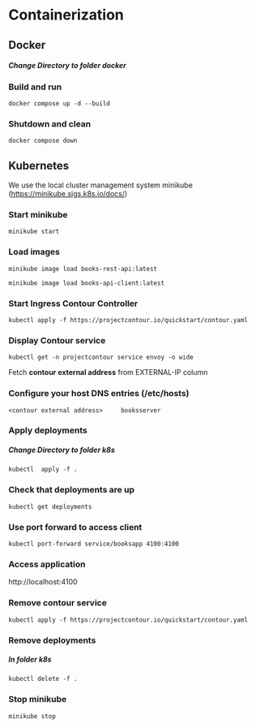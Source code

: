 # Containerization

## Docker

##### Change Directory to folder _docker_

### Build and run 

`docker compose up -d --build`

### Shutdown and clean

`docker compose down`

## Kubernetes
We use the local cluster management system minikube (https://minikube.sigs.k8s.io/docs/)

### Start minikube
`minikube start`

### Load images
`minikube image load books-rest-api:latest`

`minikube image load books-api-client:latest`

### Start Ingress Contour Controller
`kubectl apply -f https://projectcontour.io/quickstart/contour.yaml`

### Display Contour service
`kubectl get -n projectcontour service envoy -o wide`

Fetch **contour external address** from EXTERNAL-IP column

### Configure your host DNS entries (/etc/hosts)

`<contour external address> 	booksserver`

### Apply deployments
##### Change Directory to folder _k8s_

`kubectl  apply -f .`

### Check that deployments are up
`kubectl get deployments`

### Use port forward to access client
`kubectl port-forward service/booksapp 4100:4100`

### Access application
http://localhost:4100

### Remove contour service
`kubectl apply -f https://projectcontour.io/quickstart/contour.yaml`

### Remove deployments
##### In folder _k8s_

`kubectl delete -f .`

### Stop minikube
`minikube stop`
